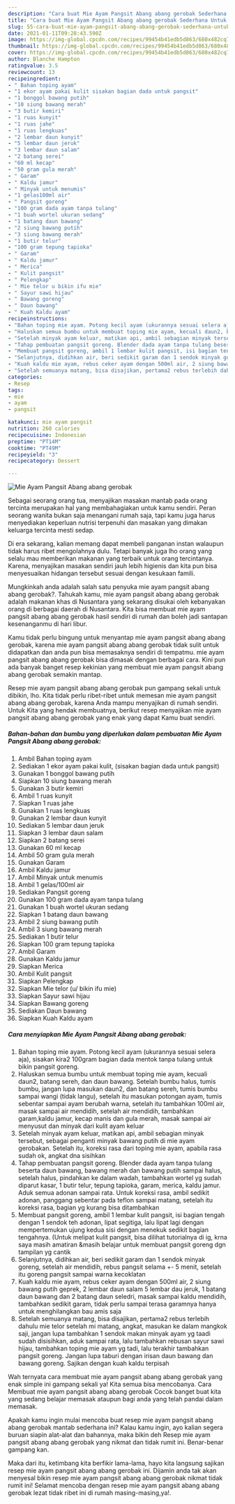 ```yaml
---
description: "Cara buat Mie Ayam Pangsit Abang abang gerobak Sederhana Untuk Jualan"
title: "Cara buat Mie Ayam Pangsit Abang abang gerobak Sederhana Untuk Jualan"
slug: 55-cara-buat-mie-ayam-pangsit-abang-abang-gerobak-sederhana-untuk-jualan
date: 2021-01-11T09:28:43.590Z
image: https://img-global.cpcdn.com/recipes/99454b41edb5d863/680x482cq70/mie-ayam-pangsit-abang-abang-gerobak-foto-resep-utama.jpg
thumbnail: https://img-global.cpcdn.com/recipes/99454b41edb5d863/680x482cq70/mie-ayam-pangsit-abang-abang-gerobak-foto-resep-utama.jpg
cover: https://img-global.cpcdn.com/recipes/99454b41edb5d863/680x482cq70/mie-ayam-pangsit-abang-abang-gerobak-foto-resep-utama.jpg
author: Blanche Hampton
ratingvalue: 3.5
reviewcount: 13
recipeingredient:
- " Bahan toping ayam"
- "1 ekor ayam pakai kulit sisakan bagian dada untuk pangsit"
- "1 bonggol bawang putih"
- "10 siung bawang merah"
- "3 butir kemiri"
- "1 ruas kunyit"
- "1 ruas jahe"
- "1 ruas lengkuas"
- "2 lembar daun kunyit"
- "5 lembar daun jeruk"
- "3 lembar daun salam"
- "2 batang serei"
- "60 ml kecap"
- "50 gram gula merah"
- " Garam"
- " Kaldu jamur"
- " Minyak untuk menumis"
- "1 gelas100ml air"
- " Pangsit goreng"
- "100 gram dada ayam tanpa tulang"
- "1 buah wortel ukuran sedang"
- "1 batang daun bawang"
- "2 siung bawang putih"
- "3 siung bawang merah"
- "1 butir telur"
- "100 gram tepung tapioka"
- " Garam"
- " Kaldu jamur"
- " Merica"
- " Kulit pangsit"
- " Pelengkap"
- " Mie telor u bikin ifu mie"
- " Sayur sawi hijau"
- " Bawang goreng"
- " Daun bawang"
- " Kuah Kaldu ayam"
recipeinstructions:
- "Bahan toping mie ayam. Potong kecil ayam (ukurannya sesuai selera aja), sisakan kira2 100gram bagian dada mentok tanpa tulang untuk bikin pangsit goreng."
- "Haluskan semua bumbu untuk membuat toping mie ayam, kecuali daun2, batang sereh, dan daun bawang. Setelah bumbu halus, tumis bumbu, jangan lupa masukan daun2, dan batang sereh, tumis bumbu sampai wangi (tidak langu), setelah itu masukan potongan ayam, tumis sebentar sampai ayam berubah warna, setelah itu tambahkan 100ml air, masak sampai air mendidih, setelah air mendidih, tambahkan garam,kaldu jamur, kecap manis dan gula merah, masak sampai air menyusut dan minyak dari kulit ayam keluar"
- "Setelah minyak ayam keluar, matikan api, ambil sebagian minyak tersebut, sebagai penganti minyak bawang putih di mie ayam gerobakan. Setelah itu, koreksi rasa dari toping mie ayam, apabila rasa sudah ok, angkat dna sisihkan"
- "Tahap pembuatan pangsit goreng. Blender dada ayam tanpa tulang beserta daun bawang, bawang merah dan bawang putih sampai halus, setelah halus, pindahkan ke dalam wadah, tambahkan wortel yg sudah diparut kasar, 1 butir telur, tepung tapioka, garam, merica, kaldu jamur. Aduk semua adonan sampai rata. Untuk koreksi rasa, ambil sedikit adonan, panggang sebentar pada teflon sampai matang, setelah itu koreksi rasa, bagian yg kurang bisa ditambahkan"
- "Membuat pangsit goreng, ambil 1 lembar kulit pangsit, isi bagian tengah dengan 1 sendok teh adonan, lipat segitiga, lalu lipat lagi dengan mempertemukan ujung kedua sisi dengan menekuk sedikit bagian tengahnya. (Untuk melipat kulit pangsit, bisa dilihat tutorialnya di ig, krna saya masih amatiran &amp;masih belajar untuk membuat pangsit goreng dgn tampilan yg cantik"
- "Selanjutnya, didihkan air, beri sedikit garam dan 1 sendok minyak goreng, setelah air mendidih, rebus pangsit selama +- 5 menit, setelah itu goreng pangsit sampai warna kecoklatan"
- "Kuah kaldu mie ayam, rebus ceker ayam dengan 500ml air, 2 siung bawang putih geprek, 2 lembar daun salam 5 lembar dau jeruk, 1 batang daun bawang dan 2 batang daun seledri, masak sampai kaldu mendidih, tambahkan sedikit garam, tidak perlu sampai terasa garamnya hanya untuk menghilangkan bau amis saja"
- "Setelah semuanya matang, bisa disajikan, pertama2 rebus terlebih dahulu mie telor setelah mi matang, angkat, masukan ke dalam mangkok saji, jangan lupa tambahkan 1 sendok makan minyak ayam yg taadi sudah disisihkan, aduk sampai rata, lalu tambahkan rebusan sayur sawi hijau, tambahkan toping mie ayam yg tadi, lalu terakhir tambahkan pangsit goreng. Jangan lupa taburi dengan irisan daun bawang dan bawang goreng. Sajikan dengan kuah kaldu terpisah"
categories:
- Resep
tags:
- mie
- ayam
- pangsit

katakunci: mie ayam pangsit 
nutrition: 260 calories
recipecuisine: Indonesian
preptime: "PT14M"
cooktime: "PT49M"
recipeyield: "3"
recipecategory: Dessert

---
```



![Mie Ayam Pangsit Abang abang gerobak](https://img-global.cpcdn.com/recipes/99454b41edb5d863/680x482cq70/mie-ayam-pangsit-abang-abang-gerobak-foto-resep-utama.jpg)

Sebagai seorang orang tua, menyajikan masakan mantab pada orang tercinta merupakan hal yang membahagiakan untuk kamu sendiri. Peran seorang  wanita bukan saja menangani rumah saja, tapi kamu juga harus menyediakan keperluan nutrisi terpenuhi dan masakan yang dimakan keluarga tercinta mesti sedap.

Di era  sekarang, kalian memang dapat membeli panganan instan walaupun tidak harus ribet mengolahnya dulu. Tetapi banyak juga lho orang yang selalu mau memberikan makanan yang terbaik untuk orang tercintanya. Karena, menyajikan masakan sendiri jauh lebih higienis dan kita pun bisa menyesuaikan hidangan tersebut sesuai dengan kesukaan famili. 



Mungkinkah anda adalah salah satu penyuka mie ayam pangsit abang abang gerobak?. Tahukah kamu, mie ayam pangsit abang abang gerobak adalah makanan khas di Nusantara yang sekarang disukai oleh kebanyakan orang di berbagai daerah di Nusantara. Kita bisa membuat mie ayam pangsit abang abang gerobak hasil sendiri di rumah dan boleh jadi santapan kesenanganmu di hari libur.

Kamu tidak perlu bingung untuk menyantap mie ayam pangsit abang abang gerobak, karena mie ayam pangsit abang abang gerobak tidak sulit untuk didapatkan dan anda pun bisa memasaknya sendiri di tempatmu. mie ayam pangsit abang abang gerobak bisa dimasak dengan berbagai cara. Kini pun ada banyak banget resep kekinian yang membuat mie ayam pangsit abang abang gerobak semakin mantap.

Resep mie ayam pangsit abang abang gerobak pun gampang sekali untuk dibikin, lho. Kita tidak perlu ribet-ribet untuk memesan mie ayam pangsit abang abang gerobak, karena Anda mampu menyajikan di rumah sendiri. Untuk Kita yang hendak membuatnya, berikut resep menyajikan mie ayam pangsit abang abang gerobak yang enak yang dapat Kamu buat sendiri.

<!--inarticleads1-->

##### Bahan-bahan dan bumbu yang diperlukan dalam pembuatan Mie Ayam Pangsit Abang abang gerobak:

1. Ambil  Bahan toping ayam
1. Sediakan 1 ekor ayam pakai kulit, (sisakan bagian dada untuk pangsit)
1. Gunakan 1 bonggol bawang putih
1. Siapkan 10 siung bawang merah
1. Gunakan 3 butir kemiri
1. Ambil 1 ruas kunyit
1. Siapkan 1 ruas jahe
1. Gunakan 1 ruas lengkuas
1. Gunakan 2 lembar daun kunyit
1. Sediakan 5 lembar daun jeruk
1. Siapkan 3 lembar daun salam
1. Siapkan 2 batang serei
1. Gunakan 60 ml kecap
1. Ambil 50 gram gula merah
1. Gunakan  Garam
1. Ambil  Kaldu jamur
1. Ambil  Minyak untuk menumis
1. Ambil 1 gelas/100ml air
1. Sediakan  Pangsit goreng
1. Gunakan 100 gram dada ayam tanpa tulang
1. Gunakan 1 buah wortel ukuran sedang
1. Siapkan 1 batang daun bawang
1. Ambil 2 siung bawang putih
1. Ambil 3 siung bawang merah
1. Sediakan 1 butir telur
1. Siapkan 100 gram tepung tapioka
1. Ambil  Garam
1. Gunakan  Kaldu jamur
1. Siapkan  Merica
1. Ambil  Kulit pangsit
1. Siapkan  Pelengkap
1. Siapkan  Mie telor (u/ bikin ifu mie)
1. Siapkan  Sayur sawi hijau
1. Siapkan  Bawang goreng
1. Sediakan  Daun bawang
1. Siapkan  Kuah Kaldu ayam




<!--inarticleads2-->

##### Cara menyiapkan Mie Ayam Pangsit Abang abang gerobak:

1. Bahan toping mie ayam. Potong kecil ayam (ukurannya sesuai selera aja), sisakan kira2 100gram bagian dada mentok tanpa tulang untuk bikin pangsit goreng.
1. Haluskan semua bumbu untuk membuat toping mie ayam, kecuali daun2, batang sereh, dan daun bawang. Setelah bumbu halus, tumis bumbu, jangan lupa masukan daun2, dan batang sereh, tumis bumbu sampai wangi (tidak langu), setelah itu masukan potongan ayam, tumis sebentar sampai ayam berubah warna, setelah itu tambahkan 100ml air, masak sampai air mendidih, setelah air mendidih, tambahkan garam,kaldu jamur, kecap manis dan gula merah, masak sampai air menyusut dan minyak dari kulit ayam keluar
1. Setelah minyak ayam keluar, matikan api, ambil sebagian minyak tersebut, sebagai penganti minyak bawang putih di mie ayam gerobakan. Setelah itu, koreksi rasa dari toping mie ayam, apabila rasa sudah ok, angkat dna sisihkan
1. Tahap pembuatan pangsit goreng. Blender dada ayam tanpa tulang beserta daun bawang, bawang merah dan bawang putih sampai halus, setelah halus, pindahkan ke dalam wadah, tambahkan wortel yg sudah diparut kasar, 1 butir telur, tepung tapioka, garam, merica, kaldu jamur. Aduk semua adonan sampai rata. Untuk koreksi rasa, ambil sedikit adonan, panggang sebentar pada teflon sampai matang, setelah itu koreksi rasa, bagian yg kurang bisa ditambahkan
1. Membuat pangsit goreng, ambil 1 lembar kulit pangsit, isi bagian tengah dengan 1 sendok teh adonan, lipat segitiga, lalu lipat lagi dengan mempertemukan ujung kedua sisi dengan menekuk sedikit bagian tengahnya. (Untuk melipat kulit pangsit, bisa dilihat tutorialnya di ig, krna saya masih amatiran &amp;masih belajar untuk membuat pangsit goreng dgn tampilan yg cantik
1. Selanjutnya, didihkan air, beri sedikit garam dan 1 sendok minyak goreng, setelah air mendidih, rebus pangsit selama +- 5 menit, setelah itu goreng pangsit sampai warna kecoklatan
1. Kuah kaldu mie ayam, rebus ceker ayam dengan 500ml air, 2 siung bawang putih geprek, 2 lembar daun salam 5 lembar dau jeruk, 1 batang daun bawang dan 2 batang daun seledri, masak sampai kaldu mendidih, tambahkan sedikit garam, tidak perlu sampai terasa garamnya hanya untuk menghilangkan bau amis saja
1. Setelah semuanya matang, bisa disajikan, pertama2 rebus terlebih dahulu mie telor setelah mi matang, angkat, masukan ke dalam mangkok saji, jangan lupa tambahkan 1 sendok makan minyak ayam yg taadi sudah disisihkan, aduk sampai rata, lalu tambahkan rebusan sayur sawi hijau, tambahkan toping mie ayam yg tadi, lalu terakhir tambahkan pangsit goreng. Jangan lupa taburi dengan irisan daun bawang dan bawang goreng. Sajikan dengan kuah kaldu terpisah




Wah ternyata cara membuat mie ayam pangsit abang abang gerobak yang enak simple ini gampang sekali ya! Kita semua bisa mencobanya. Cara Membuat mie ayam pangsit abang abang gerobak Cocok banget buat kita yang sedang belajar memasak ataupun bagi anda yang telah pandai dalam memasak.

Apakah kamu ingin mulai mencoba buat resep mie ayam pangsit abang abang gerobak mantab sederhana ini? Kalau kamu ingin, ayo kalian segera buruan siapin alat-alat dan bahannya, maka bikin deh Resep mie ayam pangsit abang abang gerobak yang nikmat dan tidak rumit ini. Benar-benar gampang kan. 

Maka dari itu, ketimbang kita berfikir lama-lama, hayo kita langsung sajikan resep mie ayam pangsit abang abang gerobak ini. Dijamin anda tak akan menyesal bikin resep mie ayam pangsit abang abang gerobak nikmat tidak rumit ini! Selamat mencoba dengan resep mie ayam pangsit abang abang gerobak lezat tidak ribet ini di rumah masing-masing,ya!.

